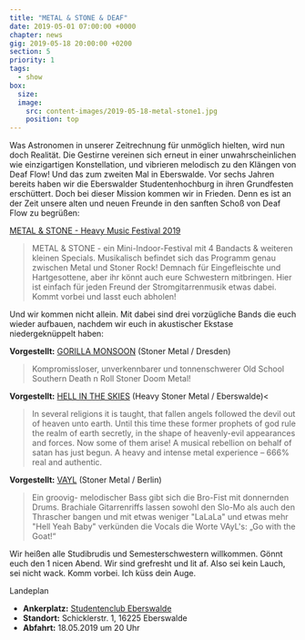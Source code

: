 ```yaml
---
title: "METAL & STONE & DEAF"
date: 2019-05-01 07:00:00 +0000
chapter: news
gig: 2019-05-18 20:00:00 +0200
section: 5
priority: 1
tags:
  - show
box:
  size:
  image:
    src: content-images/2019-05-18-metal-stone1.jpg
    position: top
---
```


Was Astronomen in unserer Zeitrechnung für unmöglich hielten, wird nun doch Realität.
Die Gestirne vereinen sich erneut in einer unwahrscheinlichen wie einzigartigen Konstellation, und vibrieren melodisch zu den Klängen von Deaf Flow!
Und das zum zweiten Mal in Eberswalde.
Vor sechs Jahren bereits haben wir die Eberswalder Studentenhochburg in ihren Grundfesten erschüttert.
Doch bei dieser Mission kommen wir in Frieden.
Denn es ist an der Zeit unsere alten und neuen Freunde in den sanften Schoß von Deaf Flow zu begrüßen:

[METAL & STONE - Heavy Music Festival 2019](https://www.facebook.com/events/378452676325840)
> METAL & STONE - ein Mini-Indoor-Festival mit 4 Bandacts & weiteren kleinen Specials.
Musikalisch befindet sich das Programm genau zwischen Metal und Stoner Rock!
Demnach für Eingefleischte und Hartgesottene, aber ihr könnt auch eure Schwestern mitbringen.
Hier ist einfach für jeden Freund der Stromgitarrenmusik etwas dabei.
Kommt vorbei und lasst euch abholen!

Und wir kommen nicht allein.
Mit dabei sind drei vorzügliche Bands die euch wieder aufbauen, nachdem wir euch in akustischer Ekstase niedergeknüppelt haben:

**Vorgestellt:** [GORILLA MONSOON](https://www.facebook.com/gorillamonsoonhellrockinc) (Stoner Metal / Dresden)
> Kompromissloser, unverkennbarer und tonnenschwerer Old School Southern Death n Roll Stoner Doom Metal!

**Vorgestellt:** [HELL IN THE SKIES](https://www.facebook.com/hellintheskies/) (Heavy Stoner Metal / Eberswalde)<
> In several religions it is taught, that fallen angels followed the devil out of heaven unto earth. Until this time these former prophets of god rule the realm of earth secretly, in the shape of heavenly-evil appearances and forces. Now some of them arise! A musical rebellion on behalf of satan has just begun. A heavy and intense metal experience – 666% real and authentic.

**Vorgestellt:** [VAYL](https://www.facebook.com/vaylrock) (Stoner Metal / Berlin)
> Ein groovig- melodischer Bass gibt sich die Bro-Fist mit donnernden Drums.
Brachiale Gitarrenriffs lassen sowohl den Slo-Mo als auch den Thrascher bangen
und mit etwas weniger "LaLaLa" und etwas mehr "Hell Yeah Baby"
verkünden die Vocals die Worte VAyL's:
„Go with the Goat!“

Wir heißen alle Studibrudis und Semesterschwestern willkommen.
Gönnt euch den 1 nicen Abend.
Wir sind grefresht und lit af.
Also sei kein Lauch, sei nicht wack.
Komm vorbei.
Ich küss dein Auge.

Landeplan
* **Ankerplatz:** [Studentenclub Eberswalde](https://www.facebook.com/studentenclub.ew/)
* **Standort:** Schicklerstr. 1, 16225 Eberswalde
* **Abfahrt:** 18.05.2019 um 20 Uhr
